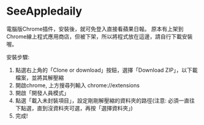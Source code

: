 # SeeAppledaily

電腦版Chrome插件，安裝後，就可免登入直接看蘋果日報。
原本有上架到Chrome線上程式應用商店，但被下架，所以將程式放在這邊，請自行下載安裝喔。

安裝步驟:
1. 點選右上角的「Clone or download」按鈕，選擇「Download ZIP」，以下載檔案，並將其解壓縮
2. 開啟chrome, 上方搜尋列輸入 chrome://extensions
3. 開啟「開發人員模式」
4. 點選「載入未封裝項目」，設定剛剛解壓縮的資料夾的路徑(注意: 必須一直往下點選，直到沒資料夾可選，再按「選擇資料夾」)
5. 完成!

